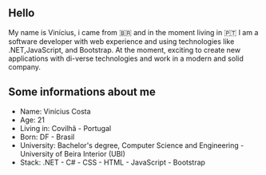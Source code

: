 ## Hello

My name is Vinícius, i came from 🇧🇷 and in the moment living in :portugal:
I am a software developer with web experience and using technologies like .NET,JavaScript, and Bootstrap. At the moment, exciting to create new applications with di-verse technologies and work in a modern and solid company.

## Some informations about me

- Name: Vinícius Costa
- Age: 21
- Living in: Covilhã - Portugal
- Born: DF - Brasil
- University: Bachelor's degree, Computer Science and Engineering - University of Beira Interior (UBI)
- Stack: .NET - C# - CSS - HTML - JavaScript - Bootstrap

